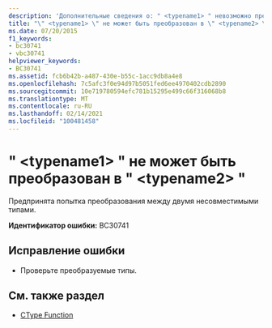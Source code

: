 ```yaml
---
description: 'Дополнительные сведения о: " <typename1> " невозможно преобразовать в " <typename2> "'
title: "\" <typename1> \" не может быть преобразован в \" <typename2> \""
ms.date: 07/20/2015
f1_keywords:
- bc30741
- vbc30741
helpviewer_keywords:
- BC30741
ms.assetid: fcb6b42b-a487-430e-b55c-1acc9db8a4e8
ms.openlocfilehash: 7c5afc3f0e94d97b5051fed6ee4970402cdb2890
ms.sourcegitcommit: 10e719780594efc781b15295e499c66f316068b8
ms.translationtype: MT
ms.contentlocale: ru-RU
ms.lasthandoff: 02/14/2021
ms.locfileid: "100481458"
---
```

# <a name="typename1-cannot-be-converted-to-typename2"></a>" \<typename1> " не может быть преобразован в " \<typename2> "

Предпринята попытка преобразования между двумя несовместимыми типами.  
  
 **Идентификатор ошибки:** BC30741  
  
## <a name="to-correct-this-error"></a>Исправление ошибки  
  
- Проверьте преобразуемые типы.  
  
## <a name="see-also"></a>См. также раздел

- [CType Function](../language-reference/functions/ctype-function.md)
